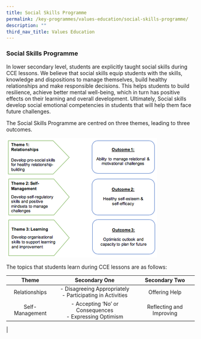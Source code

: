 ```yaml
---
title: Social Skills Programme
permalink: /key-programmes/values-education/social-skills-programme/
description: ""
third_nav_title: Values Education
---
```

### **Social Skills Programme**
In lower secondary level, students are explicitly taught social skills during CCE lessons. We believe that social skills equip students with the skills, knowledge and dispositions to manage themselves, build healthy relationships and make responsible decisions. This helps students to build resilience, achieve better mental well-being, which in turn has positive effects on their learning and overall development. Ultimately, Social skills develop social emotional competencies in students that will help them face future challenges.  
  
The Social Skills Programme are centred on three themes, leading to three outcomes.

<img src="/images/SocialSkillsProgramme.png" 
     style="width:80%">
		 
The topics that students learn during CCE lessons are as follows:

| Theme | Secondary One | Secondary Two |
|:---:|:---:|:---:|
| Relationships | - Disagreeing Appropriately<br>- Participating in Activities | Offering Help |
|  Self-Management | - Accepting ‘No’ or Consequences<br>- Expressing Optimism | Reflecting and Improving |
|